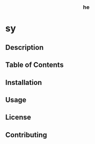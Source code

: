# <h3 align="center">he</h3>

# sy

##

## Description

## Table of Contents

## Installation

## Usage

## License

## Contributing
